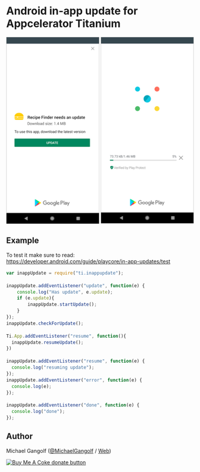 # Android in-app update for Appcelerator Titanium

<img src="assets/immediate_flow.png"/>

## Example

To test it make sure to read: https://developer.android.com/guide/playcore/in-app-updates/test

```js
var inappUpdate = require("ti.inappupdate");

inappUpdate.addEventListener("update", function(e) {
	console.log("Has update", e.update);
	if (e.update){
		inappUpdate.startUpdate();
	}
});
inappUpdate.checkForUpdate();

Ti.App.addEventListener("resume", function(){
  inappUpdate.resumeUpdate();
})

inappUpdate.addEventListener("resume", function(e) {
  console.log("resuming update");
});
inappUpdate.addEventListener("error", function(e) {
  console.log(e);
});

inappUpdate.addEventListener("done", function(e) {
  console.log("done");
});

```

## Author
Michael Gangolf (<a href="https://github.com/m1ga">@MichaelGangolf</a> / <a href="https://www.migaweb.de">Web</a>)


<span class="badge-buymeacoffee"><a href="https://www.buymeacoffee.com/miga" title="donate"><img src="https://img.shields.io/badge/buy%20me%20a%20coke-donate-orange.svg" alt="Buy Me A Coke donate button" /></a></span>
